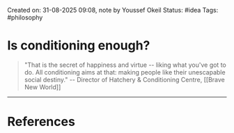 Created on: 31-08-2025 09:08, note by Youssef Okeil
Status: #idea
Tags: #philosophy 
# Is conditioning enough?
> "That is the secret of happiness and virtue -- liking what you've got to do. All conditioning aims at that: making people like their unescapable social destiny."
> -- Director of Hatchery & Conditioning Centre, [[Brave New World]]




-----------------
# References